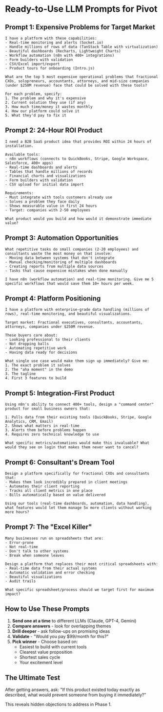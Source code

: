 # Ready-to-Use LLM Prompts for Pivot

## Prompt 1: Expensive Problems for Target Market

```
I have a platform with these capabilities:
- Real-time monitoring and alerts (Socket.io)
- Handle millions of rows of data (TanStack Table with virtualization)
- Beautiful dashboards (Recharts, Lightweight Charts)
- Workflow automation (n8n with 400+ integrations)
- Form builders with validation
- CSV/Excel import/export
- Product tours for onboarding (Intro.js)

What are the top 5 most expensive operational problems that fractional CXOs, solopreneurs, accountants, attorneys, and mid-size companies (under $250M revenue) face that could be solved with these tools?

For each problem, specify:
1. The problem and why it's expensive
2. Current solution they use (if any)
3. How much time/money it wastes monthly
4. How our platform could solve it
5. What they'd pay to fix it
```

## Prompt 2: 24-Hour ROI Product

```
I need a B2B SaaS product idea that provides ROI within 24 hours of installation.

Available tools:
- n8n workflows (connects to QuickBooks, Stripe, Google Workspace, Salesforce, 400+ apps)
- Real-time dashboards and alerts
- Tables that handle millions of records
- Financial charts and visualizations
- Form builders with validation
- CSV upload for initial data import

Requirements:
- Must integrate with tools customers already use
- Solves a problem they face daily
- Shows measurable value in first 24 hours
- Target: companies with 2-50 employees

What product would you build and how would it demonstrate immediate value?
```

## Prompt 3: Automation Opportunities

```
What repetitive tasks do small companies (2-20 employees) and consultants waste the most money on that involve:
- Moving data between systems that don't integrate
- Manual checking/monitoring of multiple dashboards
- Creating reports from multiple data sources
- Tasks that cause expensive mistakes when done manually

I have n8n (workflow automation) and real-time monitoring. Give me 5 specific workflows that would save them 10+ hours per week.
```

## Prompt 4: Platform Positioning

```
I have a platform with enterprise-grade data handling (millions of rows), real-time monitoring, and beautiful visualizations.

Target market: Fractional executives, consultants, accountants, attorneys, companies under $250M revenue.

These buyers care about:
- Looking professional to their clients
- Not dropping balls
- Automating repetitive work
- Having data ready for decisions

What single use case would make them sign up immediately? Give me:
1. The exact problem it solves
2. The "aha moment" in the demo
3. The tagline
4. First 3 features to build
```

## Prompt 5: Integration-First Product

```
Using n8n's ability to connect 400+ tools, design a "command center" product for small business owners that:

1. Pulls data from their existing tools (QuickBooks, Stripe, Google Analytics, CRM, Email)
2. Shows what matters in real-time
3. Alerts them before problems happen
4. Requires zero technical knowledge to use

What specific metrics/automations would make this invaluable? What would they see on login that makes them never want to cancel?
```

## Prompt 6: Consultant's Dream Tool

```
Design a platform specifically for fractional CXOs and consultants that:
- Makes them look incredibly prepared in client meetings
- Automates their client reporting
- Tracks all client metrics in one place
- Bills automatically based on value delivered

Using our tools (real-time dashboards, automation, data handling), what features would let them manage 5x more clients without working more hours?
```

## Prompt 7: The "Excel Killer"

```
Many businesses run on spreadsheets that are:
- Error-prone
- Not real-time
- Don't talk to other systems
- Break when someone leaves

Design a platform that replaces their most critical spreadsheets with:
- Real-time data from their actual systems
- Automatic validation and error checking
- Beautiful visualizations
- Audit trails

What specific spreadsheet/process should we target first for maximum impact?
```

## How to Use These Prompts

1. **Send one at a time** to different LLMs (Claude, GPT-4, Gemini)
2. **Compare answers** - look for overlapping themes
3. **Drill deeper** - ask follow-ups on promising ideas
4. **Validate** - "Would you pay $99/month for this?"
5. **Pick winner** - Choose based on:
   - Easiest to build with current tools
   - Clearest value proposition
   - Shortest sales cycle
   - Your excitement level

## The Ultimate Test

After getting answers, ask:
"If this product existed today exactly as described, what would prevent someone from buying it immediately?"

This reveals hidden objections to address in Phase 1.